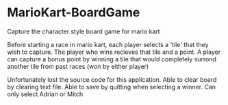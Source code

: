 # MarioKart-BoardGame
Capture the character style board game for mario kart

Before starting a race in mario kart, each player selects a 'tile' that they wish to capture. The player who wins recieves that tile and a point. A player can capture a bonus point by winning a tile that would completely surrond another tile from past races (won by either player)

Unfortunately lost the source code for this application. Able to clear board by clearing text file. Able to save by quitting when selecting a winner. Can only select Adrian or Mitch
